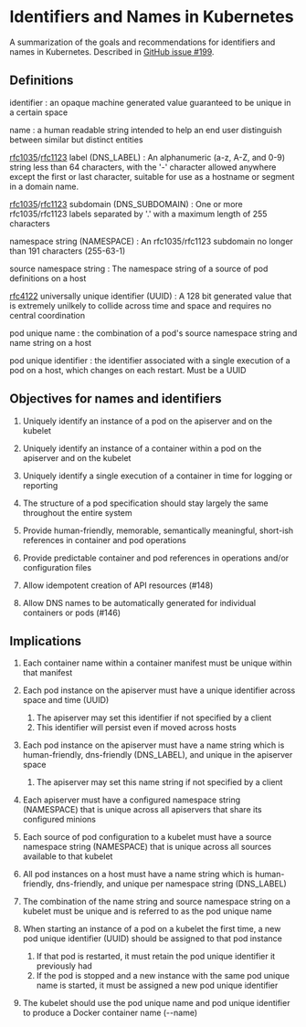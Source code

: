 # Identifiers and Names in Kubernetes

A summarization of the goals and recommendations for identifiers and names in Kubernetes.  Described in [GitHub issue #199](https://github.com/GoogleCloudPlatform/kubernetes/issues/199).

## Definitions

identifier
: an opaque machine generated value guaranteed to be unique in a certain space

name
: a human readable string intended to help an end user distinguish between similar but distinct entities

[rfc1035](http://www.ietf.org/rfc/rfc1035.txt)/[rfc1123](http://www.ietf.org/rfc/rfc1123.txt) label (DNS_LABEL)
: An alphanumeric (a-z, A-Z, and 0-9) string less than 64 characters, with the '-' character allowed anywhere except the first or last character, suitable for use as a hostname or segment in a domain name.

[rfc1035](http://www.ietf.org/rfc/rfc1035.txt)/[rfc1123](http://www.ietf.org/rfc/rfc1123.txt) subdomain (DNS_SUBDOMAIN)
: One or more rfc1035/rfc1123 labels separated by '.' with a maximum length of 255 characters

namespace string (NAMESPACE)
: An rfc1035/rfc1123 subdomain no longer than 191 characters (255-63-1)

source namespace string
: The namespace string of a source of pod definitions on a host

[rfc4122](http://www.ietf.org/rfc/rfc4122.txt) universally unique identifier (UUID)
: A 128 bit generated value that is extremely unilkely to collide across time and space and requires no central coordination

pod unique name
: the combination of a pod's source namespace string and name string on a host

pod unique identifier
: the identifier associated with a single execution of a pod on a host, which changes on each restart.  Must be a UUID


## Objectives for names and identifiers

1) Uniquely identify an instance of a pod on the apiserver and on the kubelet

2) Uniquely identify an instance of a container within a pod on the apiserver and on the kubelet

3) Uniquely identify a single execution of a container in time for logging or reporting

4) The structure of a pod specification should stay largely the same throughout the entire system

5) Provide human-friendly, memorable, semantically meaningful, short-ish references in container and pod operations

6) Provide predictable container and pod references in operations and/or configuration files

7) Allow idempotent creation of API resources (#148)

8) Allow DNS names to be automatically generated for individual containers or pods (#146)


## Implications

1) Each container name within a container manifest must be unique within that manifest

2) Each pod instance on the apiserver must have a unique identifier across space and time (UUID)
   1) The apiserver may set this identifier if not specified by a client
   2) This identifier will persist even if moved across hosts

3) Each pod instance on the apiserver must have a name string which is human-friendly, dns-friendly (DNS_LABEL), and unique in the apiserver space
   1) The apiserver may set this name string if not specified by a client

4) Each apiserver must have a configured namespace string (NAMESPACE) that is unique across all apiservers that share its configured minions

5) Each source of pod configuration to a kubelet must have a source namespace string (NAMESPACE) that is unique across all sources available to that kubelet

6) All pod instances on a host must have a name string which is human-friendly, dns-friendly, and unique per namespace string (DNS_LABEL)

7) The combination of the name string and source namespace string on a kubelet must be unique and is referred to as the pod unique name

8) When starting an instance of a pod on a kubelet the first time, a new pod unique identifier (UUID) should be assigned to that pod instance
   1) If that pod is restarted, it must retain the pod unique identifier it previously had
   2) If the pod is stopped and a new instance with the same pod unique name is started, it must be assigned a new pod unique identifier

9) The kubelet should use the pod unique name and pod unique identifier to produce a Docker container name (--name)

